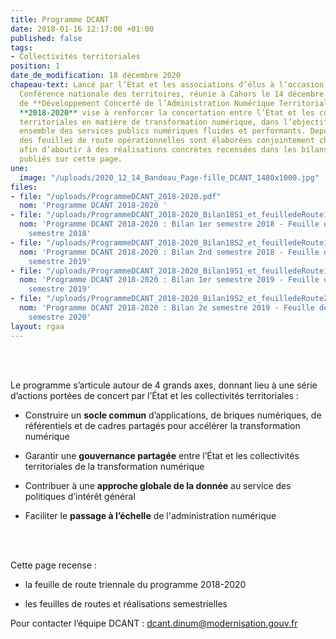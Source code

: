```yaml
---
title: Programme DCANT
date: 2018-01-16 12:17:00 +01:00
published: false
tags:
- Collectivités territoriales
position: 1
date_de_modification: 18 décembre 2020
chapeau-text: Lancé par l’État et les associations d’élus à l’occasion de la 2ème
  Conférence nationale des territoires, réunie à Cahors le 14 décembre 2017, le programme
  de **Développement Concerté de l’Administration Numérique Territoriale** (**DCANT**)
  **2018-2020** vise à renforcer la concertation entre l’État et les collectivités
  territoriales en matière de transformation numérique, dans l’objectif de construire
  ensemble des services publics numériques fluides et performants. Depuis trois ans,
  des feuilles de route opérationnelles sont élaborées conjointement chaque semestre
  afin d’aboutir à des réalisations concrètes recensées dans les bilans semestriels
  publiés sur cette page.
une:
  image: "/uploads/2020_12_14_Bandeau_Page-fille_DCANT_1480x1000.jpg"
files:
- file: "/uploads/ProgrammeDCANT_2018-2020.pdf"
  nom: 'Programme DCANT 2018-2020 '
- file: "/uploads/ProgrammeDCANT_2018-2020_Bilan18S1_et_feuilledeRoute18S2.pdf"
  nom: 'Programme DCANT 2018-2020 : Bilan 1er semestre 2018 - Feuille de route 2nd
    semestre 2018'
- file: "/uploads/ProgrammeDCANT_2018-2020_Bilan18S2_et_feuilledeRoute19S1.pdf"
  nom: 'Programme DCANT 2018-2020 : Bilan 2nd semestre 2018 - Feuille de route 1er
    semestre 2019'
- file: "/uploads/ProgrammeDCANT_2018-2020_Bilan19S1_et_feuilledeRoute19S2.pdf"
  nom: 'Programme DCANT 2018-2020 : Bilan 1er semestre 2019 - Feuille de route 2nd
    semestre 2019'
- file: "/uploads/ProgrammeDCANT_2018-2020_Bilan19S2_et_feuilledeRoute20S1.pdf"
  nom: 'Programme DCANT 2018-2020 : Bilan 2e semestre 2019 - Feuille de route 1er
    semestre 2020'
layout: rgaa
---
```


<br>
<br>

Le programme s’articule autour de 4 grands axes, donnant lieu à une série d’actions portées de concert par l’État et les collectivités territoriales :

* Construire un **socle commun** d’applications, de briques numériques, de référentiels et de cadres partagés pour accélérer la transformation numérique

* Garantir une **gouvernance partagée** entre l’État et les collectivités territoriales de la transformation numérique

* Contribuer à une **approche globale de la donnée** au service des politiques d’intérêt général

* Faciliter le **passage à l’échelle** de l'administration numérique
<br>
<br>

Cette page recense :

* la feuille de route triennale du programme 2018-2020

* les feuilles de routes et réalisations semestrielles

Pour contacter l’équipe DCANT : [dcant.dinum@modernisation.gouv.fr](mailto:dcant.dinum@modernisation.gouv.fr)
